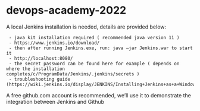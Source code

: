 # devops-academy-2022


A local Jenkins installation is needed, details are provided below:

     - java kit installation required ( recommended java version 11 )
     - https://www.jenkins.io/download/ 
     - then after running Jenkins.exe, run: java –jar Jenkins.war to start it
     - http://localhost:8080/
     - the secret password can be found here for example ( depends on where the installation   completes/c/ProgramData/Jenkins/.jenkins/secrets )
     - troubleshooting guide   (https://wiki.jenkins.io/display/JENKINS/Installing+Jenkins+as+a+Windows+service)       


A free github.com account is recommended, we’ll use it to demonstrate the integration between Jenkins and Github
